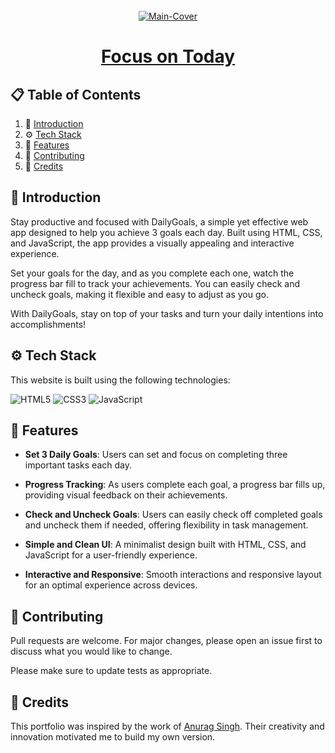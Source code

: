 <div align="center">
  <br />
   <a href="https://arpit73881.github.io/Focus-on-today/" target="_blank"><img src="https://i.ibb.co/QYQk1x6/portfolio-5.png" alt="Main-Cover" border="0"></a>
  <br />

# [Focus on Today](https://arpit73881.github.io/Focus-on-today/)

</div>

## 📋 <a name="table">Table of Contents</a>

1. 🤖 [Introduction](#introduction)
2. ⚙️ [Tech Stack](#techstack)
3. 🔋 [Features](#features)
4. 🚀 [Contributing](#contribute)
5. 🫡 [Credits](#credits)

## <a name="introduction">🤖 Introduction</a>

Stay productive and focused with DailyGoals, a simple yet effective web app designed to help you achieve 3 goals each day. Built using HTML, CSS, and JavaScript, the app provides a visually appealing and interactive experience.

Set your goals for the day, and as you complete each one, watch the progress bar fill to track your achievements. You can easily check and uncheck goals, making it flexible and easy to adjust as you go.

With DailyGoals, stay on top of your tasks and turn your daily intentions into accomplishments!

## <a name="techstack">⚙️ Tech Stack</a>

This website is built using the following technologies:

![HTML5](https://img.shields.io/badge/html5-%23E34F26.svg?style=for-the-badge&logo=html5&logoColor=white)
![CSS3](https://img.shields.io/badge/css3-%231572B6.svg?style=for-the-badge&logo=css3&logoColor=white)
![JavaScript](https://img.shields.io/badge/javascript-%23323330.svg?style=for-the-badge&logo=javascript&logoColor=%23F7DF1E)

## <a name="features">🔋 Features</a>

- **Set 3 Daily Goals**: Users can set and focus on completing three important tasks each day.

- **Progress Tracking**: As users complete each goal, a progress bar fills up, providing visual feedback on their achievements.

- **Check and Uncheck Goals**: Users can easily check off completed goals and uncheck them if needed, offering flexibility in task management.

- **Simple and Clean UI**: A minimalist design built with HTML, CSS, and JavaScript for a user-friendly experience.

- **Interactive and Responsive**: Smooth interactions and responsive layout for an optimal experience across devices.

## <a name="contribute"> 🚀 Contributing</a>

Pull requests are welcome. For major changes, please open an issue first
to discuss what you would like to change.

Please make sure to update tests as appropriate.

## 🫡 Credits

This portfolio was inspired by the work of [Anurag Singh](https://github.com/https://github.com/anuragsinghbam). Their creativity and innovation motivated me to build my own version.
